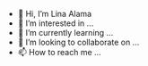 - 👋 Hi, I’m Lina Alama
- 👀 I’m interested in ...
- 🌱 I’m currently learning ...
- 💞️ I’m looking to collaborate on ...
- 📫 How to reach me ...

<!---
Lina Alama/Lina Alama is a ✨ special ✨ repository because its `README.md` (this file) appears on your GitHub profile.
You can click the Preview link to take a look at your changes.
--->
